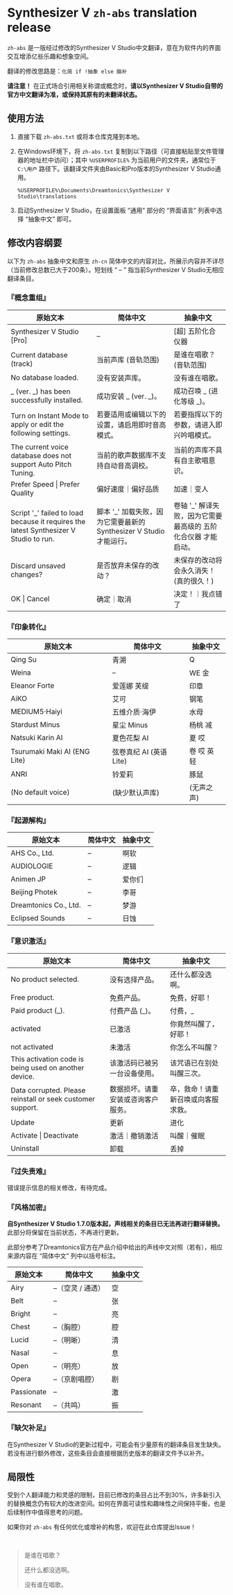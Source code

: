 # Synthesizer V `zh-abs` translation release

`zh-abs` 是一版经过修改的Synthesizer V Studio中文翻译，意在为软件内的界面交互增添亿些乐趣和想象空间。

翻译的修改思路是：`化简 if !抽象 else 脑补`

**请注意！**
在正式场合引用相关称谓或概念时，**请以Synthesizer V Studio自带的官方中文翻译为准，或保持其原有的未翻译状态。**

## 使用方法

1. 直接下载 `zh-abs.txt` 或将本仓库克隆到本地。

2. 在Windows环境下，将 `zh-abs.txt` 复制到以下路径（可直接粘贴至文件管理器的地址栏中访问）；其中 `%USERPROFILE%` 为当前用户的文件夹，通常位于 `C:\用户` 路径下。该翻译文件夹由Basic和Pro版本的Synthesizer V Studio通用。

   ```
   %USERPROFILE%\Documents\Dreamtonics\Synthesizer V Studio\translations
   ```

3. 启动Synthesizer V Studio，在设置面板 “通用” 部分的 “界面语言” 列表中选择 “抽象中文” 即可。

## 修改内容纲要

以下为 `zh-abs` 抽象中文和原生 `zh-cn` 简体中文的内容对比，所展示内容并不详尽（当前修改总数已大于200条）。短划线 “ – ” 指当前Synthesizer V Studio无相应翻译条目。

### 『概念重组』

| 原始文本 | 简体中文 | 抽象中文 |
| - | - | - |
| Synthesizer V Studio [Pro] | – | [超] 五阶化合仪器 |
| Current database (track) | 当前声库 (音轨范围) | 是谁在唱歌？(音轨范围) |
| No database loaded. | 没有安装声库。 | 没有谁在唱歌。 |
| \_ (ver. \_) has been successfully installed. | 成功安装 \_ (ver. \_)。 | 成功召唤 \_ (进化等级 \_)。 |
| Turn on Instant Mode to apply or edit the following settings. | 若要适用或编辑以下的设置，请启用即时音高模式。 | 若要指挥以下的参数，请进入即兴吟唱模式。 |
| The current voice database does not support Auto Pitch Tuning. | 当前的歌声数据库不支持自动音高调校。 | 当前的声库不具有自主歌唱意识。 |
| Prefer Speed \| Prefer Quality | 偏好速度｜偏好品质 | 加速｜变人 |
| Script '\_' failed to load because it requires the latest Synthesizer V Studio to run. | 脚本 '\_' 加载失败，因为它需要最新的 Synthesizer V Studio 才能运行。 | 卷轴 '\_' 解译失败，因为它需要最高级的 五阶化合仪器 才能启动。 |
| Discard unsaved changes? | 是否放弃未保存的改动？ | 未保存的改动将会永久消失！ (真的很久！) |
| OK \| Cancel | 确定｜取消 | 决定！｜我点错了 |

### 『印象转化』

| 原始文本 | 简体中文 | 抽象中文 |
| - | - | - |
| Qing Su | 青溯 | Q |
| Weina | – | WE 金 |
| Eleanor Forte | 爱莲娜 芙缇 | 印章 |
| AiKO | 艾可 | 钢笔 |
| MEDIUM5·Haiyi | 五维介质·海伊 | 水母 |
| Stardust Minus | 星尘 Minus | 杨桃 减 |
| Natsuki Karin AI | 夏色花梨 AI | 夏 哎 |
| Tsurumaki Maki AI (ENG Lite) | 弦卷真纪 AI (英语 Lite) | 卷 哎 英 轻 |
| ANRI | 铃爱莉 | 豚鼠 |
| (No default voice) | (缺少默认声库) | (无声之声) |

### 『起源解构』

| 原始文本 | 简体中文 | 抽象中文 |
| - | - | - |
| AHS Co., Ltd. | – | 啊软 |
| AUDIOLOGIE | – | 逻辑 |
| Animen JP | – | 爱你们 |
| Beijing Photek | – | 李哥 |
| Dreamtonics Co., Ltd. | – | 梦游 |
| Eclipsed Sounds | – | 日蚀 |

### 『意识激活』

| 原始文本 | 简体中文 | 抽象中文 |
| - | - | - |
| No product selected. | 没有选择产品。 | 还什么都没选啊。 |
| Free product. | 免费产品。 | 免费，好耶！ |
| Paid product (\_). | 付费产品 (\_)。 | 付费，\_ |
| activated | 已激活 | 你竟然叫醒了，好耶！ |
| not activated | 未激活 | 你怎么不叫醒？ |
| This activation code is being used on another device. | 该激活码已被另一台设备使用。 | 该咒语已在别处叫醒三次。 |
| Data corrupted. Please reinstall or seek customer support. | 数据损坏。请重安装或咨询客户服务。 | 卒，救命！请重新召唤或向客服求救。 |
| Update | 更新 | 进化 |
| Activate \| Deactivate | 激活｜撤销激活 | 叫醒｜催眠 |
| Uninstall | 卸载 | 丢掉 |

### 『过失责难』

错误提示信息的相关修改，有待完成。

### 『风格加密』

**自Synthesizer V Studio 1.7.0版本起，声线相关的条目已无法再进行翻译替换。**
此部分将保留在当前状态，不再进行更新。

此部分参考了Dreamtonics官方在产品介绍中给出的声线中文对照（若有），相应来源内容在 “简体中文” 列中以括号标注。

| 原始文本 | 简体中文 | 抽象中文 |
| - | - | - |
| Airy | –（空灵 / 通透） | 空 |
| Belt | – | 张 |
| Bright | – | 亮 |
| Chest | –（胸腔） | 腔 |
| Lucid | –（明晰） | 清 |
| Nasal | – | 息 |
| Open | –（明亮） | 放 |
| Opera | –（京剧唱腔） | 剧 |
| Passionate | – | 激 |
| Resonant | –（共鸣） | 振 |

### 『缺欠补足』

在Synthesizer V Studio的更新过程中，可能会有少量原有的翻译条目发生缺失。若没有进行额外修改，这些条目会直接根据历史版本的翻译文件予以补齐。

## 局限性

受到个人翻译能力和灵感的限制，目前已修改的条目占比不到30%，许多新引入的替换概念仍有较大的改进空间。如何在界面可读性和趣味性之间保持平衡，也是后续制作中值得思考的问题。

如果你对 `zh-abs` 有任何优化或增补的构思，欢迎在此仓库提出Issue！

<br>

> 是谁在唱歌？
>
> 还什么都没选啊。
>
> 没有谁在唱歌。
